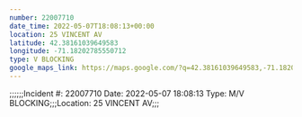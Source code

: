 ```yaml
---
number: 22007710
date_time: 2022-05-07T18:08:13+00:00
location: 25 VINCENT AV
latitude: 42.38161039649583
longitude: -71.18202785550712
type: V BLOCKING
google_maps_link: https://maps.google.com/?q=42.38161039649583,-71.18202785550712
---
```


;;;;;;Incident #: 22007710  Date: 2022-05-07 18:08:13   Type: M/V BLOCKING;;;Location: 25 VINCENT AV;;;
